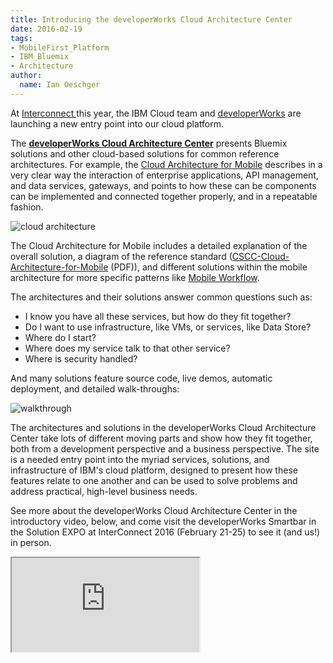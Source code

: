 ```yaml
---
title: Introducing the developerWorks Cloud Architecture Center
date: 2016-02-19
tags:
- MobileFirst_Platform
- IBM_Bluemix
- Architecture
author:
  name: Ian Oeschger
---
```

At [Interconnect ](http://www.ibm.com/cloud-computing/us/en/interconnect/)this year, the IBM Cloud team and [developerWorks](http://ibm.com/developerworks) are launching a new entry point into our cloud platform.

The **[developerWorks Cloud Architecture Center](https://developer.ibm.com/architecture)** presents Bluemix solutions and other cloud-based solutions for common reference architectures. For example, the [Cloud Architecture for Mobile](https://developer.ibm.com/architecture/mobile) describes in a very clear way the interaction of enterprise applications, API management, and data services, gateways, and points to how these can be components can be implemented and connected together properly, and in a repeatable fashion.

![cloud architecture]({{site.baseurl}}/assets/blog/2016-02-19-introducing-the-developerworks-cloud-architecture-center/mobile_cloud_arch.png)

The Cloud Architecture for Mobile includes a detailed explanation of the overall solution, a diagram of the reference standard ([CSCC-Cloud-Architecture-for-Mobile](http://www.cloud-council.org/deliverables/CSCC-Customer-Cloud-Architecture-for-Mobile.pdf) (PDF)), and different solutions within the mobile architecture for more specific patterns like [Mobile Workflow](https://developer.ibm.com/architecture/gallery/useMobileWorkflow).

The architectures and their solutions answer common questions such as:

* I know you have all these services, but how do they fit together?
* Do I want to use infrastructure, like VMs, or services, like Data Store?
* Where do I start?
* Where does my service talk to that other service?
* Where is security handled?

And many solutions feature source code, live demos, automatic deployment, and detailed walk-throughs:

![walkthrough]({{site.baseurl}}/assets/blog/2016-02-19-introducing-the-developerworks-cloud-architecture-center/walkthrough.png)

The architectures and solutions in the developerWorks Cloud Architecture Center take lots of different moving parts and show how they fit together, both from a development perspective and a business perspective. The site is a needed entry point into the myriad services, solutions, and infrastructure of IBM's cloud platform, designed to present how these features relate to one another and can be used to solve problems and address practical, high-level business needs.

See more about the developerWorks Cloud Architecture Center in the introductory video, below, and come visit the developerWorks Smartbar in the Solution EXPO at  InterConnect 2016 (February 21-25) to see it (and us!) in person. 

<div class="sizer">
    <div class="embed-responsive embed-responsive-16by9">
        <iframe src="https://www.youtube.com/embed/rUIHMfcRvIQ"></iframe>
    </div>
</div>